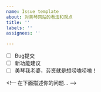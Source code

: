 ```yaml
---
name: Issue template
about: 对美琴网站的看法和观点
title: ''
labels: ''
assignees: ''

---
```


+ [ ] Bug提交
+ [ ] 新功能建议
+ [ ] 美琴我老婆，劳资就是想唠嗑唠嗑！

<!— 在下面描述你的问题… —>
